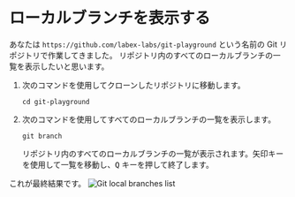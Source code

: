# ローカルブランチを表示する

あなたは `https://github.com/labex-labs/git-playground` という名前の Git リポジトリで作業してきました。 リポジトリ内のすべてのローカルブランチの一覧を表示したいと思います。

1. 次のコマンドを使用してクローンしたリポジトリに移動します。
   ```
   cd git-playground
   ```
2. 次のコマンドを使用してすべてのローカルブランチの一覧を表示します。
   ```
   git branch
   ```
   リポジトリ内のすべてのローカルブランチの一覧が表示されます。矢印キーを使用して一覧を移動し、<kbd>Q</kbd> キーを押して終了します。

これが最終結果です。
![Git local branches list](../assets/challenge-view-all-branches.png)
